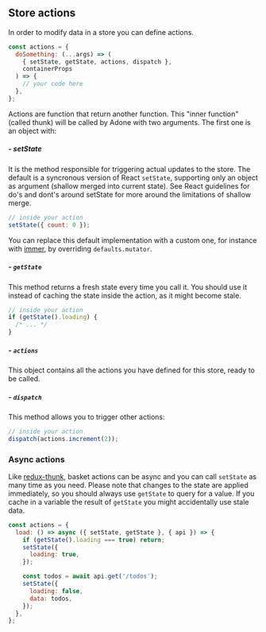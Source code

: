 ## Store actions

In order to modify data in a store you can define actions.

```js
const actions = {
  doSomething: (...args) => (
    { setState, getState, actions, dispatch },
    containerProps
  ) => {
    // your code here
  },
};
```

Actions are function that return another function. This "inner function" (called thunk) will be called by Adone with two arguments. The first one is an object with:

##### - setState

It is the method responsible for triggering actual updates to the store. The default is a syncronous version of React `setState`, supporting only an object as argument (shallow merged into current state). See React guidelines for do's and dont's around setState for more around the limitations of shallow merge.

```js
// inside your action
setState({ count: 0 });
```

You can replace this default implementation with a custom one, for instance with [immer](https://github.com/mweststrate/immer), by overriding `defaults.mutator`.

##### - `getState`

This method returns a fresh state every time you call it. You should use it instead of caching the state inside the action, as it might become stale.

```js
// inside your action
if (getState().loading) {
  /* ... */
}
```

##### - `actions`

This object contains all the actions you have defined for this store, ready to be called.

##### - `dispatch`

This method allows you to trigger other actions:

```js
// inside your action
dispatch(actions.increment(2));
```

### Async actions

Like [redux-thunk](https://github.com/reduxjs/redux-thunk), basket actions can be async and you can call `setState` as many time as you need. Please note that changes to the state are applied immediately, so you should always use `getState` to query for a value. If you cache in a variable the result of `getState` you might accidentally use stale data.

```js
const actions = {
  load: () => async ({ setState, getState }, { api }) => {
    if (getState().loading === true) return;
    setState({
      loading: true,
    });

    const todos = await api.get('/todos');
    setState({
      loading: false,
      data: todos,
    });
  },
};
```
